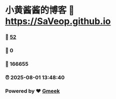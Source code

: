 # 小黄酱酱的博客 :link: https://SaVeop.github.io 
### :page_facing_up: [52](https://SaVeop.github.io/tag.html) 
### :speech_balloon: 0 
### :hibiscus: 166655 
### :alarm_clock: 2025-08-01 13:48:40 
### Powered by :heart: [Gmeek](https://github.com/Meekdai/Gmeek)
